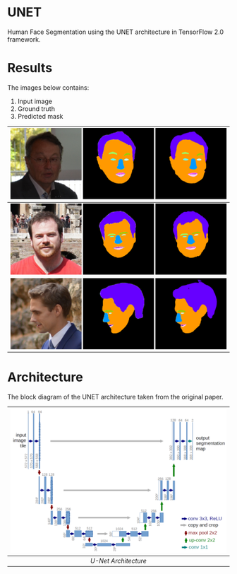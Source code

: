 # UNET
 Human Face Segmentation using the UNET architecture in TensorFlow 2.0 framework.

# Results
The images below contains:
1. Input image
2. Ground truth 
3. Predicted mask

| ![](results/1.png) |
| :--: |
| ![](results/2.png) |
| ![](results/3.png) |

# Architecture
The block diagram of the UNET architecture taken from the original paper.

| ![U-Net Architecture](img/u-net-architecture.png) |
| :--: |
| *U-Net Architecture* |
